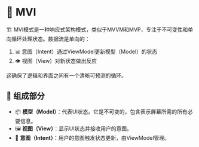 # 🔄 MVI

🏗️ MVI模式是一种响应式架构模式，类似于MVVM和MVP，专注于不可变性和单向循环处理状态。数据流是单向的：

1. 📊 意图（Intent）通过ViewModel更新模型（Model）的状态
2. 👁️ 视图（View）对新状态做出反应

这确保了逻辑和界面之间有一个清晰可预测的循环。

## 🧩 组成部分

- 📦 **模型（Model）**：代表UI状态。它是不可变的，包含表示屏幕所需的所有必要信息。
- 🖼️ **视图（View）**：显示UI状态并接收用户的意图。
- 🎯 **意图（Intent）**：用户的意图触发状态更新，由ViewModel管理。